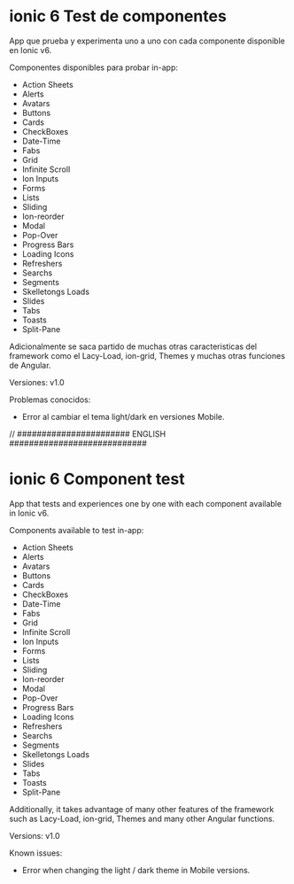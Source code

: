 # ionic 6 Test de componentes

App que prueba y experimenta uno a uno con cada componente disponible en Ionic v6.

Componentes disponibles para probar in-app: 

- Action Sheets
- Alerts
- Avatars
- Buttons
- Cards
- CheckBoxes
- Date-Time
- Fabs
- Grid
- Infinite Scroll
- Ion Inputs
- Forms
- Lists
- Sliding
- Ion-reorder
- Modal
- Pop-Over
- Progress Bars 
- Loading Icons
- Refreshers
- Searchs
- Segments
- Skelletongs Loads
- Slides
- Tabs
- Toasts
- Split-Pane

Adicionalmente se saca partido de muchas otras caracteristicas del framework como el Lacy-Load, ion-grid, Themes y muchas otras funciones de Angular.


Versiones: 
v1.0

Problemas conocidos: 
- Error al cambiar el tema light/dark en versiones Mobile.



// ####################### ENGLISH ############################

# ionic 6 Component test

App that tests and experiences one by one with each component available in Ionic v6.

Components available to test in-app:

- Action Sheets
- Alerts
- Avatars
- Buttons
- Cards
- CheckBoxes
- Date-Time
- Fabs
- Grid
- Infinite Scroll
- Ion Inputs
- Forms
- Lists
- Sliding
- Ion-reorder
- Modal
- Pop-Over
- Progress Bars
- Loading Icons
- Refreshers
- Searchs
- Segments
- Skelletongs Loads
- Slides
- Tabs
- Toasts
- Split-Pane

Additionally, it takes advantage of many other features of the framework such as Lacy-Load, ion-grid, Themes and many other Angular functions.


Versions:
v1.0

Known issues:
- Error when changing the light / dark theme in Mobile versions.

